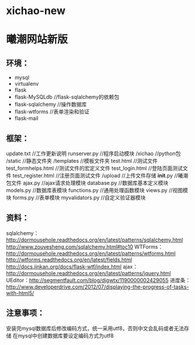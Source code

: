 # xichao-new
曦潮网站新版
====================

环境：
--------------------
 * mysql
 * virtualenv
 * flask
 * flask-MySQLdb    //flask-sqlalchemy的依赖包
 * flask-sqlalchemy    //操作数据库
 * flask-wtforms    //表单渲染和验证
 * flask-mail


框架：
--------------------
  update.txt    //工作更新说明
  runserver.py    //程序启动模块
  /xichao    //python包
    /static    //静态文件夹
    /templates    //模板文件夹
      test.html    //测试文件
      test_formhelps.html    //测试文件的宏定义文件
      test_login.html    //登陆页面测试文件
      test_register.html    //注册页面测试文件
    /upload    //上传文件存储
    __init__.py    //曦潮包文件
    ajax.py    //ajax请求处理模块
    database.py    //数据库基本定义模块
    models.py    //数据库表模块
    functions.py    //通用处理函数模块
    views.py    //视图模块
    forms.py    //表单模块
    myvalidators.py    //自定义验证器模块

资料：
--------------------
  sqlalchemy：http://dormousehole.readthedocs.org/en/latest/patterns/sqlalchemy.html
              http://www.zouyesheng.com/sqlalchemy.html#toc10
  WTForms：http://dormousehole.readthedocs.org/en/latest/patterns/wtforms.html
           http://wtforms.readthedocs.org/en/latest/fields.html
           http://docs.jinkan.org/docs/flask-wtf/index.html
  ajax：http://dormousehole.readthedocs.org/en/latest/patterns/jquery.html
  UEditor：http://segmentfault.com/blog/digwtx/1190000002429055
  进度条：http://www.developerdrive.com/2012/07/displaying-the-progress-of-tasks-with-html5/

注意事项：
--------------------
  安装完mysql数据库后修改编码方式，统一采用utf8，否则中文会乱码或者无法存储
  在mysql中创建数据库要设定编码方式为utf8
